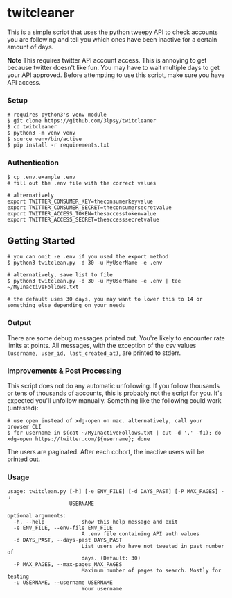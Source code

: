 # twitcleaner

This is a simple script that uses the python tweepy API to check accounts you are following and tell you which ones have been inactive for a certain amount of days.

**Note**
This requires twitter API account access. This is annoying to get because twitter doesn't like fun. You may have to wait multiple days to get your API approved. Before attempting to use this script, make sure you have API access.


### Setup

```
# requires python3's venv module
$ git clone https://github.com/3lpsy/twitcleaner
$ cd twitcleaner
$ python3 -m venv venv 
$ source venv/bin/active
$ pip install -r requirements.txt
```

### Authentication

```
$ cp .env.example .env
# fill out the .env file with the correct values

# alternatively
export TWITTER_CONSUMER_KEY=theconsumerkeyvalue
export TWITTER_CONSUMER_SECRET=theconsumersecretvalue
export TWITTER_ACCESS_TOKEN=thesaccesstokenvalue
export TWITTER_ACCESS_SECRET=theaccesssecretvalue
```

## Getting Started

```
# you can omit -e .env if you used the export method
$ python3 twitclean.py -d 30 -u MyUserName -e .env

# alternatively, save list to file
$ python3 twitclean.py -d 30 -u MyUserName -e .env | tee ~/MyInactiveFollows.txt

# the default uses 30 days, you may want to lower this to 14 or something else depending on your needs
```

### Output

There are some debug messages printed out. You're likely to encounter rate limits at points. All messages, with the exception of the csv values `(username, user_id, last_created_at)`, are printed to stderr. 

### Improvements & Post Processing

This script does not do any automatic unfollowing. If you follow thousands or tens of thousands of accounts, this is probably not the script for you. It's expected you'll unfollow manually. Something like the following could work (untested):

```
# use open instead of xdg-open on mac. alternatively, call your browser CLI
$ for username in $(cat ~/MyInactiveFollows.txt | cut -d ',' -f1); do xdg-open https://twitter.com/${username}; done
```

The users are paginated. After each cohort, the inactive users will be printed out. 

### Usage
```
usage: twitclean.py [-h] [-e ENV_FILE] [-d DAYS_PAST] [-P MAX_PAGES] -u
                    USERNAME

optional arguments:
  -h, --help            show this help message and exit
  -e ENV_FILE, --env-file ENV_FILE
                        A .env file containing API auth values
  -d DAYS_PAST, --days-past DAYS_PAST
                        List users who have not tweeted in past number of
                        days. (Default: 30)
  -P MAX_PAGES, --max-pages MAX_PAGES
                        Maximum number of pages to search. Mostly for testing
  -u USERNAME, --username USERNAME
                        Your username

```
